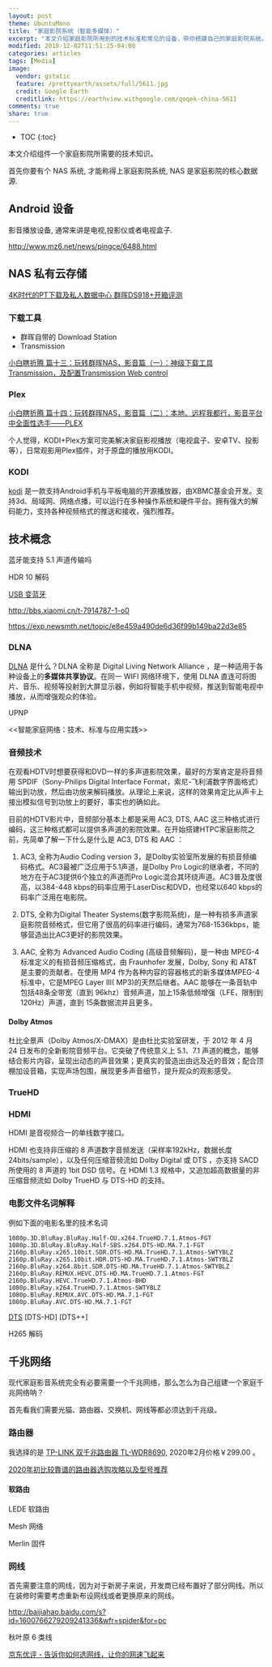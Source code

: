 ```yaml
---
layout: post
theme: UbuntuMono
title: "家庭影院系统（智能多媒体）"
excerpt: "本文介绍家庭影院所用到的技术标准和常见的设备，带你搭建自己的家庭影院系统。"
modified: 2018-12-02T11:51:25-04:00
categories: articles
tags: [Media]
image:
  vendor: gstatic
  feature: /prettyearth/assets/full/5611.jpg
  credit: Google Earth
  creditlink: https://earthview.withgoogle.com/qoqek-china-5611
comments: true
share: true
---
```


* TOC
{:toc}

本文介绍组件一个家庭影院所需要的技术知识。

首先你要有个 NAS 系统, 才能称得上家庭影院系统, NAS 是家庭影院的核心数据源.

## Android 设备

影音播放设备, 通常来讲是电视,投影仪或者电视盒子.

http://www.mz6.net/news/pingce/6488.html

## NAS 私有云存储

[4K时代的PT下载及私人数据中心 群晖DS918+开箱评测](http://www.ptyqm.com/23702.html)

### 下载工具

* 群晖自带的 Download Station
* Transmission

[小白瞎折腾 篇十三：玩转群晖NAS，影音篇（一）：神级下载工具Transmission，及配置Transmission Web control](https://post.smzdm.com/p/aqndk95v/)

### Plex

[小白瞎折腾 篇十四：玩转群晖NAS，影音篇（二）：本地、远程我都行，影音平台中全面性选手——PLEX](https://post.smzdm.com/p/a83dm5pl/)

个人觉得，KODI+Plex方案可完美解决家庭影视播放（电视盒子、安卓TV、投影等），日常观影用Plex插件，对于原盘的播放用KODI。

### KODI

[kodi][kodi] 是一款支持Android手机与平板电脑的开源播放器，由XBMC基金会开发。支持3d、局域网、网络点播，可以运行在多种操作系统和硬件平台。拥有强大的解码能力，支持各种视频格式的推送和接收，强烈推荐。

## 技术概念

蓝牙能支持 5.1 声道传输吗

HDR 10 解码

[USB 变蓝牙](https://item.taobao.com/item.htm?spm=a1z10.1-c-s.w4004-18453116487.2.116b4f5bt7lcWj&id=573509376773)

http://bbs.xiaomi.cn/t-7914787-1-o0

https://exp.newsmth.net/topic/e8e459a490de6d36f99b149ba22d3e85

### DLNA

[DLNA][DLNA] 是什么？DLNA 全称是 Digital Living Network Alliance ，是一种适用于各种设备上的**多媒体共享协议**。在同一 WIFI 网络环境下，使用 DLNA 直连可将图片、音乐、视频等投射到大屏显示器，例如将智能手机中视频，推送到智能电视中播放，从而增强观众的体验。

UPNP

<<智能家庭网络：技术、标准与应用实践>>

### 音频技术

在观看HDTV时想要获得和DVD一样的多声道影院效果，最好的方案肯定是将音频用 SPDIF（Sony-Philips Digital Interface Format，索尼-飞利浦数字界面格式）输出到功放，然后由功放来解码播放。从理论上来说，这样的效果肯定比从声卡上接出模拟信号到功放上的要好，事实也的确如此。

目前的HDTV影片中，音频部分基本上都是采用 AC3, DTS, AAC 这三种格式进行编码，这三种格式都可以提供多声道的影院效果。在开始搭建HTPC家庭影院之前，先简单了解一下什么是什么是 AC3, DTS 和 AAC ：

1. AC3, 全称为Audio Coding version 3，是Dolby实验室所发展的有损音频编码格式。AC3最被广泛应用于5.1声道，是Dolby Pro Logic的继承者，不同的地方在于AC3提供6个独立的声道而Pro Logic混合其环绕声道。AC3普及度很高，以384-448 kbps的码率应用于LaserDisc和DVD，也经常以640 kbps的码率广泛用在电影院。
2. DTS, 全称为Digital Theater Systems(数字影院系统)，是一种有损多声道家庭影院音频格式，但它用了很高的码率进行编码，通常为768-1536kbps，能够营造出比AC3更好的影院效果。

3. AAC, 全称为 Advanced Audio Coding (高级音频解码)，是一种由 MPEG-4 标准定义的有损音频压缩格式，由 Fraunhofer 发展，Dolby, Sony 和 AT&T 是主要的贡献者。在使用 MP4 作为各种内容的容器格式的新多媒体MPEG-4标准中，它是MPEG Layer III( MP3)的天然后继者。AAC 能够在一条音轨中包括48条全带宽（直到 96khz）音频声道，加上15条低频增强（LFE，限制到120Hz）声道，直到 15条数据流并且更多。

#### Dolby Atmos

杜比全景声（Dolby Atmos/X-DMAX）是由杜比实验室研发，于 2012 年 4 月 24 日发布的全新影院音频平台。它突破了传统意义上 5.1、7.1 声道的概念，能够结合影片内容，呈现出动态的声音效果；更真实的营造出由远及近的音效；配合顶棚加设音箱，实现声场包围，展现更多声音细节，提升观众的观影感受。

### TrueHD

### HDMI

HDMI 是音视频合一的单线数字接口。

HDMI 也支持非压缩的 8 声道数字音频发送（采样率192kHz，数据长度24bits/sample），以及任何压缩音频流如 Dolby Digital 或 DTS ，亦支持 SACD 所使用的 8 声道的 1bit DSD 信号。在 HDMI 1.3 规格中，又追加超高数据量的非压缩音频流如 Dolby TrueHD 与 DTS-HD 的支持。

### 电影文件名词解释

例如下面的电影名里的技术名词

```text
1080p.3D.BluRay.BluRay.Half-OU.x264.TrueHD.7.1.Atmos-FGT
1080p.3D.BluRay.BluRay.Half-SBS.x264.DTS-HD.MA.7.1-FGT
2160p.BluRay.x265.10bit.SDR.DTS-HD.MA.TrueHD.7.1.Atmos-SWTYBLZ
2160p.BluRay.x265.10bit.HDR.DTS-HD.MA.TrueHD.7.1.Atmos-SWTYBLZ
2160p.BluRay.x264.8bit.SDR.DTS-HD.MA.TrueHD.7.1.Atmos-SWTYBLZ
2160p.BluRay.REMUX.HEVC.DTS-HD.MA.TrueHD.7.1.Atmos-FGT
2160p.BluRay.HEVC.TrueHD.7.1.Atmos-BHD
1080p.BluRay.x264.TrueHD.7.1.Atmos-SWTYBLZ
1080p.BluRay.REMUX.AVC.DTS-HD.MA.7.1-FGT
1080p.BluRay.AVC.DTS-HD.MA.7.1-FGT
```

[DTS](https://www.wikiwand.com/en/DTS_(sound_system)) [DTS-HD] [DTS++]

H265 解码

## 千兆网络

现代家庭影音系统完全有必要需要一个千兆网络，那么怎么为自己组建一个家庭千兆网络呐？

首先看我们需要光猫、路由器、交换机、网线等都必须达到千兆级。

### 路由器

我选择的是 [TP-LINK 双千兆路由器 TL-WDR8690](https://www.tp-link.com.cn/product_1340.html), 2020年2月价格￥299.00 。

[2020年初比较靠谱的路由器选购攻略以及型号推荐](https://www.bilibili.com/video/av81460027?t=656)

#### 软路由

LEDE 软路由

Mesh 网络

Merlin 固件

### 网线

首先需要注意的网线，因为对于新房子来说，开发商已经布置好了部分网线。所以在装修时需要考虑重新布设网线或者更换原来的网线。

http://baijiahao.baidu.com/s?id=1600766279209241336&wfr=spider&for=pc

秋叶原 6 类线

[京东优评 - 告诉你如何选网线，让你的网速飞起来](https://www.jd.com/phb/zhishi/e2d8c586cbe4a448.html)

[DLNA]:https://www.wikiwand.com/zh/%E6%95%B0%E5%AD%97%E7%94%9F%E6%B4%BB%E7%BD%91%E7%BB%9C%E8%81%94%E7%9B%9F
[kodi]:https://kodi.tv/

[Network-attached_storage]:https://en.wikipedia.org/wiki/Network-attached_storage